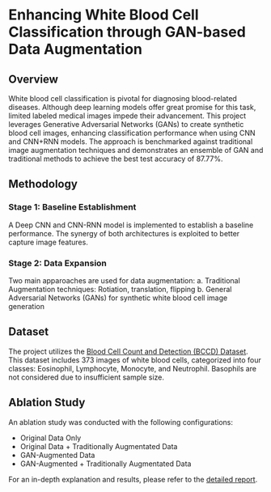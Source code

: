 # Enhancing White Blood Cell Classification through GAN-based Data Augmentation

## Overview

White blood cell classification is pivotal for diagnosing blood-related diseases. Although deep learning models offer great promise for this task, limited labeled medical images impede their advancement. This project leverages Generative Adversarial Networks (GANs) to create synthetic blood cell images, enhancing classification performance when using CNN and CNN+RNN models. The approach is benchmarked against traditional image augmentation techniques and demonstrates an ensemble of GAN and traditional methods to achieve the best test accuracy of 87.77%.

## Methodology

### Stage 1: Baseline Establishment

A Deep CNN and CNN-RNN model is implemented to establish a baseline performance. The synergy of both architectures is exploited to better capture image features.

### Stage 2: Data Expansion

Two main apparoaches are used for data augmentation:
a. Traditional Augmentation techniques: Rotiation, translation, flipping
b. General Adversarial Networks (GANs) for synthetic white blood cell image generation

## Dataset

The project utilizes the [Blood Cell Count and Detection (BCCD) Dataset](https://www.kaggle.com/datasets/paultimothymooney/blood-cells). This dataset includes 373 images of white blood cells, categorized into four classes: Eosinophil, Lymphocyte, Monocyte, and Neutrophil. Basophils are not considered due to insufficient sample size.

## Ablation Study

An ablation study was conducted with the following configurations:
- Original Data Only
- Original Data + Traditionally Augmentated Data
- GAN-Augmented Data
- GAN-Augmented + Traditionally Augmentated Data

For an in-depth explanation and results, please refer to the [detailed report](your-report-link-here).
